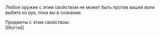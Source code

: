 Любое оружие с этим свойством не может быть против вашей воли выбито из рук, пока вы в сознании.

Предметы с этим свойством:<br>
[[Когти]]<br>